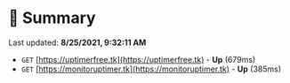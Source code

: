 # 📖 Summary
Last updated: **8/25/2021, 9:32:11 AM**

- `GET` [https://uptimerfree.tk](https://uptimerfree.tk) - **Up** (679ms)
- `GET` [https://monitoruptimer.tk](https://monitoruptimer.tk) - **Up** (385ms)
